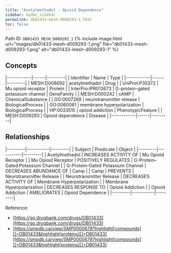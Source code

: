 ```yaml
---
title: "Acetylmethadol - Opioid Dependence"
sidebar: mydoc_sidebar
permalink: db01433-mesh-d009293-1.html
toc: false 
---
```



Path ID: `DB01433_MESH_D009293_1`
{% include image.html url="images/db01433-mesh-d009293-1.png" file="db01433-mesh-d009293-1.png" alt="db01433-mesh-d009293-1" %}

## Concepts

|------------|------|---------|
| Identifier | Name | Type    |
|------------|------|---------|
| MESH:D008692 | acetylmethadol | Drug |
| UniProt:P35372 | Mu opioid receptor | Protein |
| InterPro:IPR013673 | G-protein–gated potassium channel | GeneFamily |
| MESH:D000242 | cAMP | ChemicalSubstance |
| GO:0007269 | neurotransmitter release | BiologicalProcess |
| GO:0060081 | membrane hyperpolarization | BiologicalProcess |
| HP:0033515 | opioid addiction | PhenotypicFeature |
| MESH:D009293 | Opioid dependence | Disease |
|------------|------|---------|

## Relationships

|---------|-----------|---------|
| Subject | Predicate | Object  |
|---------|-----------|---------|
| Acetylmethadol | INCREASES ACTIVITY OF | Mu Opioid Receptor |
| Mu Opioid Receptor | POSITIVELY REGULATES | G-Protein–Gated Potassium Channel |
| G-Protein–Gated Potassium Channel | DECREASES ABUNDANCE OF | Camp |
| Camp | PREVENTS | Neurotransmitter Release |
| Neurotransmitter Release | DECREASES ACTIVITY OF | Membrane Hyperpolarization |
| Membrane Hyperpolarization | DECREASES RESPONSE TO | Opioid Addiction |
| Opioid Addiction | AMELIORATES | Opioid Dependence |
|---------|-----------|---------|

Reference: 
  - [https://go.drugbank.com/drugs/DB01433](https://go.drugbank.com/drugs/DB01433)
  - [https://smpdb.ca/view/SMP0000678?highlight[compounds][]=DB01433&highlight[proteins][]=DB01433](https://smpdb.ca/view/SMP0000678?highlight[compounds][]=DB01433&highlight[proteins][]=DB01433)
